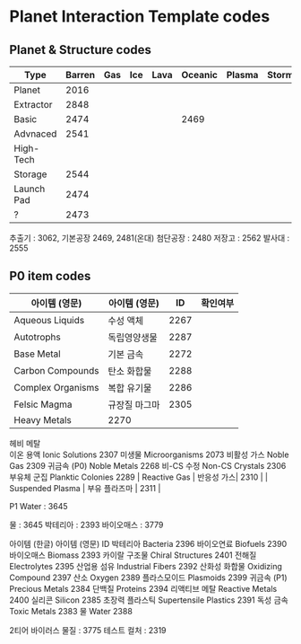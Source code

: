 # Planet Interaction Template codes


## Planet & Structure codes
| Type | Barren | Gas | Ice | Lava | Oceanic | Plasma | Storm | Temperate |
|------|--------|-----|-----|------|---------|--------|-------|-----------|
| Planet |  2016  |     |     |    |          |       |       |    11     |
| Extractor | 2848    |    |    |       |        |        |       |      3068 |
| Basic | 2474   |    |    |       |  2469 |        |       |      2481 |
| Advnaced |  2541  |    |    |       |        |        |       |      2480 |
| High-Tech |  |    |    |       |        |        |       |      2480 |
| Storage | 2544    |    |    |       |        |        |       |      3068 |
| Launch Pad | 2474 |    |    |       |        |        |       |      2555 |
|? | 2473| |    |    |       |        |        |       |      2555 |

추출기 : 3062, 
기본공장 2469, 2481(온대)
첨단공장 : 2480
저장고 : 2562
발사대 : 2555

## P0 item codes
| 아이템 (영문) |	아이템 (영문) | ID | 확인여부 |
|-|-|-|-|
| Aqueous Liquids | 수성 액체 | 2267 |
| Autotrophs | 독립영양생물 | 2287 |
| Base Metal | 기본 금속 | 2272 |
| Carbon Compounds | 탄소 화합물	| 2288 |
| Complex Organisms | 복합 유기물 | 2286 |
| Felsic Magma | 규장질 마그마 | 2305 |
| Heavy Metals | 2270 |
헤비 메탈	
이온 용액	Ionic Solutions	2307
미생물	Microorganisms	2073
비활성 가스	Noble Gas	2309
귀금속 (P0)	Noble Metals	2268
비-CS 수정	Non-CS Crystals	2306
부유체 군집	Planktic Colonies	2289
| Reactive Gas | 반응성 가스|  2310 |
| Suspended Plasma | 부유 플라즈마 | 2311 |


P1
Water : 3645

물 : 3645
박테리아 : 2393
바이오매스 : 3779

아이템 (한글)	아이템 (영문)	ID
박테리아	Bacteria	2396
바이오연료	Biofuels	2390
바이오매스	Biomass	2393
카이랄 구조물	Chiral Structures	2401
전해질	Electrolytes	2395
산업용 섬유	Industrial Fibers	2392
산화성 화합물	Oxidizing Compound	2397
산소	Oxygen	2389
플라스모이드	Plasmoids	2399
귀금속 (P1)	Precious Metals	2384
단백질	Proteins	2394
리액티브 메탈	Reactive Metals	2400
실리콘	Silicon	2385
초장력 플라스틱	Supertensile Plastics	2391
독성 금속	Toxic Metals	2383
물	Water	2388




2티어
바이러스 물질 : 3775
테스트 컬처 : 2319
